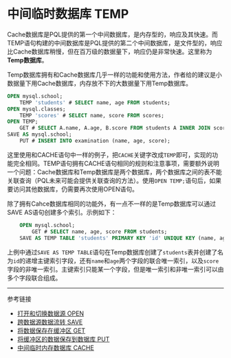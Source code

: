 # 中间临时数据库 TEMP
Cache数据库是PQL提供的第一个中间数据库，是内存型的，响应及其快速。而TEMP语句构建的中间数据库是PQL提供的第二个中间数据库，是文件型的，响应比Cache数据库稍慢，但在百万级的数据量下，响应仍是非常快速。这里称为 **Temp数据库**。

Temp数据库拥有和Cache数据库几乎一样的功能和使用方法，作者给的建议是小数据量下用Cache数据库，内存放不下的大数据量下用Temp数据库。
```sql
OPEN mysql.school;
    TEMP 'students' # SELECT name, age FROM students;
OPEN mysql.classes;
    TEMP 'scores' # SELECT name, score FROM scores;
OPEN TEMP;
    GET # SELECT A.name, A.age, B.score FROM students A INNER JOIN scores B ON A.name=B.name;
SAVE AS mysql.school;
    PUT # INSERT INTO examination (name, age, score);
```
这里使用和CACHE语句中一样的例子，把`CACHE`关键字改成`TEMP`即可，实现的功能完全相同。TEMP语句拥有CACHE语句相同的规则和注意事项，需要额外说明一个问题：Cache数据库和Temp数据库是两个数据库，两个数据库之间的表不能关联查询（PQL未来可能会提供关联查询的方法）。使用`OPEN TEMP;`语句后，如果要访问其他数据库，仍需要再次使用OPEN语句。

除了拥有Cahce数据库相同的功能外，有一点不一样的是Temp数据库可以通过SAVE AS语句创建多个索引。示例如下：
```sql
    OPEN mysql.school;
        GET # SELECT name, age, score FROM students;
    SAVE AS TEMP TABLE 'students' PRIMARY KEY 'id' UNIQUE KEY (name, age) KEY (score);
```
上例中通过`SAVE AS TEMP TABLE`语句在Temp数据库创建了`students`表并创建了名为`id`的递增主键索引字段，还有`name`和`age`两个字段的联合唯一索引，以及`score`字段的非唯一索引。主键索引只能某一个字段，但是唯一索引和非唯一索引可以由多个字段联合组成。

---
参考链接
* [打开和切换数据源 OPEN](/pql/open.md)
* [跨数据源数据流转 SAVE](/pql/save.md)
* [将数据保存在缓冲区 GET](/pql/get.md)
* [将缓冲区的数据保存到数据库 PUT](/pql/put.md)
* [中间临时内存数据库 CACHE](/pql/cache.md)